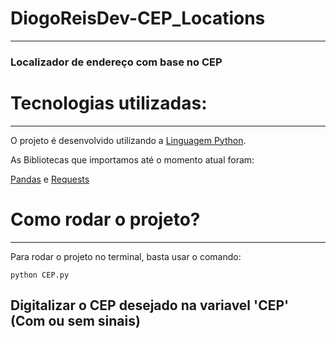 # DiogoReisDev-CEP_Locations
----------------------------

### Localizador de endereço com base no CEP

# Tecnologias utilizadas:
------------------------
O projeto é desenvolvido utilizando a [Linguagem Python](https://www.python.org/).

As Bibliotecas que importamos até o momento atual foram:

[Pandas](https://pandas.pydata.org) e [Requests](https://requests.readthedocs.io/projects/pt/pt_BR/latest/user/install.html)

# Como rodar o projeto?
-----------------------
Para rodar o projeto no terminal, basta usar o comando:
```
python CEP.py
```

Digitalizar o CEP desejado na variavel 'CEP' (Com ou sem sinais)
----------------------------------------------------------------
